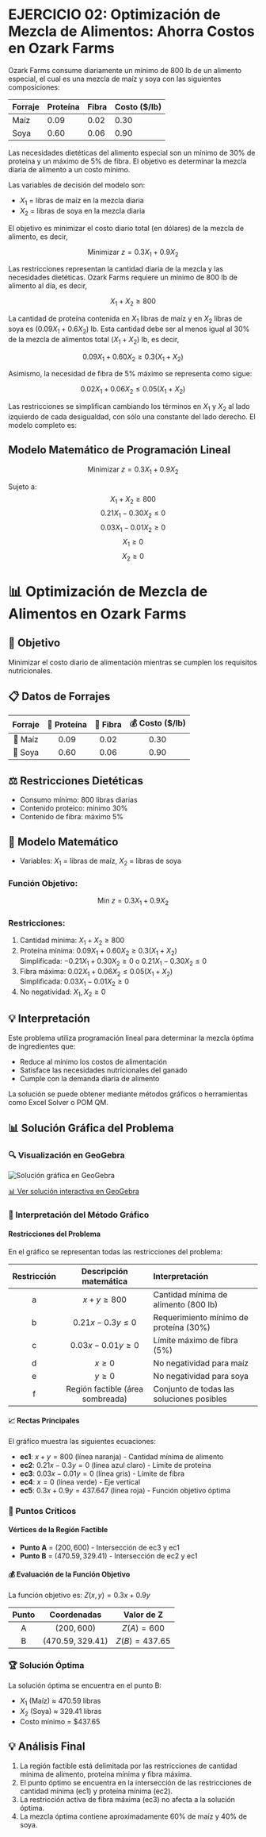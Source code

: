 # EJERCICIO 02: Optimización de Mezcla de Alimentos: Ahorra Costos en Ozark Farms

Ozark Farms consume diariamente un mínimo de 800 lb de un alimento especial, el cual es una mezcla de maíz y soya con las siguientes composiciones:

| Forraje | Proteína | Fibra | Costo ($/lb) |
|---------|----------|-------|--------------|
| Maíz    | 0.09     | 0.02  | 0.30         |
| Soya    | 0.60     | 0.06  | 0.90         |

Las necesidades dietéticas del alimento especial son un mínimo de 30% de proteína y un máximo de 5% de fibra. El objetivo es determinar la mezcla diaria de alimento a un costo mínimo.

Las variables de decisión del modelo son:
- $X_1$ = libras de maíz en la mezcla diaria
- $X_2$ = libras de soya en la mezcla diaria

El objetivo es minimizar el costo diario total (en dólares) de la mezcla de alimento, es decir,

$$\text{Minimizar } z = 0.3X_1 + 0.9X_2$$

Las restricciones representan la cantidad diaria de la mezcla y las necesidades dietéticas. Ozark Farms requiere un mínimo de 800 lb de alimento al día, es decir,

$$X_1 + X_2 \geq 800$$

La cantidad de proteína contenida en $X_1$ libras de maíz y en $X_2$ libras de soya es $(0.09X_1 + 0.6X_2)$ lb.
Esta cantidad debe ser al menos igual al 30% de la mezcla de alimentos total $(X_1 + X_2)$ lb, es decir,

$$0.09X_1 + 0.60X_2 \geq 0.3(X_1 + X_2)$$

Asimismo, la necesidad de fibra de 5% máximo se representa como sigue:

$$0.02X_1 + 0.06X_2 \leq 0.05(X_1 + X_2)$$

Las restricciones se simplifican cambiando los términos en $X_1$ y $X_2$ al lado izquierdo de cada desigualdad, con sólo una constante del lado derecho. El modelo completo es:

## Modelo Matemático de Programación Lineal

$$\text{Minimizar } z = 0.3X_1 + 0.9X_2$$

Sujeto a:
$$X_1 + X_2 \geq 800$$
$$0.21X_1 - 0.30X_2 \leq 0$$
$$0.03X_1 - 0.01X_2 \geq 0$$
$$X_1 \geq 0$$
$$X_2 \geq 0$$


# 📊 Optimización de Mezcla de Alimentos en Ozark Farms

## 🎯 Objetivo
Minimizar el costo diario de alimentación mientras se cumplen los requisitos nutricionales.

## 📋 Datos de Forrajes
| Forraje | 🌱 Proteína | 📏 Fibra | 💰 Costo ($/lb) |
|:-------:|:-----------:|:--------:|:---------------:|
| 🌽 Maíz  | 0.09        | 0.02     | 0.30            |
| 🌱 Soya  | 0.60        | 0.06     | 0.90            |

## ⚖️ Restricciones Dietéticas
- Consumo mínimo: 800 libras diarias
- Contenido proteico: mínimo 30%
- Contenido de fibra: máximo 5%

## 🧮 Modelo Matemático
- Variables: $X_1$ = libras de maíz, $X_2$ = libras de soya

### Función Objetivo:
$$\text{Min } z = 0.3X_1 + 0.9X_2$$

### Restricciones:
1. Cantidad mínima: $X_1 + X_2 \geq 800$
2. Proteína mínima: $0.09X_1 + 0.60X_2 \geq 0.3(X_1 + X_2)$  
   Simplificada: $-0.21X_1 + 0.30X_2 \geq 0$ o $0.21X_1 - 0.30X_2 \leq 0$
3. Fibra máxima: $0.02X_1 + 0.06X_2 \leq 0.05(X_1 + X_2)$  
   Simplificada: $0.03X_1 - 0.01X_2 \geq 0$
4. No negatividad: $X_1, X_2 \geq 0$

## 💡 Interpretación
Este problema utiliza programación lineal para determinar la mezcla óptima de ingredientes que:
- Reduce al mínimo los costos de alimentación
- Satisface las necesidades nutricionales del ganado
- Cumple con la demanda diaria de alimento

La solución se puede obtener mediante métodos gráficos o herramientas como Excel Solver o POM QM.

## 📊 Solución Gráfica del Problema

### 🔍 Visualización en GeoGebra

![Solución gráfica en GeoGebra](https://www.geogebra.org/resource/nqmgmtwy/KnJDgmxZzP2eBG2G/material-nqmgmtwy-thumb@l.png)

[📊 Ver solución interactiva en GeoGebra](https://www.geogebra.org/graphing/nqmgmtwy)

### 📝 Interpretación del Método Gráfico

#### Restricciones del Problema

En el gráfico se representan todas las restricciones del problema:

| Restricción | Descripción matemática | Interpretación |
|:-----------:|:----------------------:|:---------------|
| a | $x + y \geq 800$ | Cantidad mínima de alimento (800 lb) |
| b | $0.21x - 0.3y \leq 0$ | Requerimiento mínimo de proteína (30%) |
| c | $0.03x - 0.01y \geq 0$ | Límite máximo de fibra (5%) |
| d | $x \geq 0$ | No negatividad para maíz |
| e | $y \geq 0$ | No negatividad para soya |
| f | Región factible (área sombreada) | Conjunto de todas las soluciones posibles |

#### 📈 Rectas Principales

El gráfico muestra las siguientes ecuaciones:
- **ec1**: $x + y = 800$ (línea naranja) - Cantidad mínima de alimento
- **ec2**: $0.21x - 0.3y = 0$ (línea azul claro) - Límite de proteína
- **ec3**: $0.03x - 0.01y = 0$ (línea gris) - Límite de fibra
- **ec4**: $x = 0$ (línea verde) - Eje vertical
- **ec5**: $0.3x + 0.9y = 437.647$ (línea roja) - Función objetivo óptima

### 🎯 Puntos Críticos

#### Vértices de la Región Factible
- **Punto A** = $(200, 600)$ - Intersección de ec3 y ec1
- **Punto B** = $(470.59, 329.41)$ - Intersección de ec2 y ec1

#### 💰 Evaluación de la Función Objetivo

La función objetivo es: $Z(x,y) = 0.3x + 0.9y$

| Punto | Coordenadas | Valor de Z | 
|:-----:|:-----------:|:----------:|
| A | $(200, 600)$ | $Z(A) = 600$ |
| B | $(470.59, 329.41)$ | $Z(B) = 437.65$ |

### 🏆 Solución Óptima

La solución óptima se encuentra en el punto B:
- $X_1$ (Maíz) ≈ 470.59 libras
- $X_2$ (Soya) ≈ 329.41 libras
- Costo mínimo = $437.65

## 💡 Análisis Final

1. La región factible está delimitada por las restricciones de cantidad mínima de alimento, proteína mínima y fibra máxima.
2. El punto óptimo se encuentra en la intersección de las restricciones de cantidad mínima (ec1) y proteína mínima (ec2).
3. La restricción activa de fibra máxima (ec3) no afecta a la solución óptima.
4. La mezcla óptima contiene aproximadamente 60% de maíz y 40% de soya.


